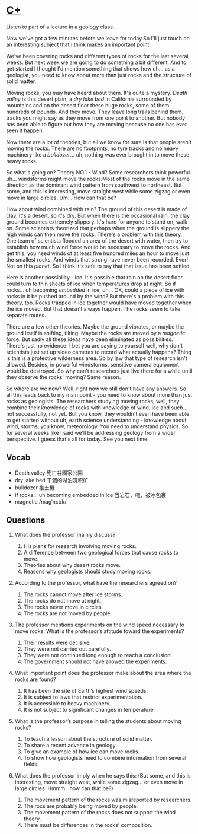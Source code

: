 # [C+](https://img.kmf.com/toefl/listening/TPO/TPO-04-L3.mp3)

Listen to part of a lecture in a geology class.

Now we've got a few minutes before we leave for today.So I'll just touch on an interesting subject that I think makes an important point.

We've been covering rocks and different types of rocks for the last several weeks. But next week we are going to do something a bit different. And to get started I thought I'd mention something that shows how uh... as a geologist, you need to know about more than just rocks and the structure of solid matter.

Moving rocks, you may have heard about them. It's quite a mystery. *Death valley* is this desert plain, a *dry lake bed* in California surrounded by mountains and on the desert floor these huge rocks, some of them hundreds of pounds. And they move. They leave long trails behind them, tracks you might say as they move from one point to another. But nobody has been able to figure out how they are moving because no one has ever seen it happen.

Now there are a lot of theories, but all we know for sure is that people aren't moving the rocks. There are no footprints, no tyre tracks and no heavy machinery like a *bulldozer*... uh, nothing was ever brought in to move these heavy rocks.

So what's going on? Theory NO.1 - Wind? Some researchers think powerful uh... windstorms might move the rocks.Most of the rocks move in the same direction as the dominant wind pattern from southwest to northeast. But some, and this is interesting, move straight west while some zigzag or even move in large circles. Um... How can that be?

How about wind combined with rain? The ground of this desert is made of clay. It's a desert, so it's dry. But when there is the occasional rain, the clay ground becomes extremely slippery. It's hard for anyone to stand on, walk on. Some scientists theorized that perhaps when the ground is slippery the high winds can then move the rocks. There's a problem with this theory. One team of scientists flooded an area of the desert with water, then try to establish how much wind force would be necessary to move the rocks. And get this, you need winds of at least five hundred miles an hour to move just the smallest rocks. And winds that strong have never been recorded. Ever! Not on this *planet*. So I think it's safe to say that that issue has been settled.

Here is another possibility - ice. It's possible that rain on the desert floor could turn to thin sheets of ice when temperatures drop at night. So if rocks... uh becoming *embedded* in ice, uh... OK, could a piece of ice with rocks in it be pushed around by the wind? But there's a problem with this theory, too. Rocks trapped in ice together would have moved together when the ice moved. But that doesn't always happen. The rocks seem to take separate routes.

There are a few other theories. Maybe the ground vibrates, or maybe the ground itself is shifting, tilting. Maybe the rocks are moved by a *magnetic* force. But sadly all these ideas have been eliminated as possibilities. There's just no evidence. I bet you are saying to yourself well, why don't scientists just set up video cameras to record what actually happens? Thing is this is a protective wilderness area. So by law that type of research isn't allowed. Besides, in powerful windstorms, sensitive camera equipment would be destroyed. So why can't researchers just live there for a while until they observe the rocks' moving? Same reason.

So where are we now? Well, right now we still don't have any answers. So all this leads back to my main point - you need to know about more than just rocks as geologists. The researchers studying moving rocks, well, they combine their knowledge of rocks with knowledge of wind, ice and such... not successfully, not yet. But you know, they wouldn't even have been able to get started without uh, earth science understanding - knowledge about wind, storms, you know, meteorology. You need to understand physics. So for several weeks like I said we'll be addressing geology from a wider perspective. I guess that's all for today. See you next time.

## Vocab
- Death valley 死亡谷國家公園
- dry lake bed 干涸的湖泊沉积矿
- bulldozer 推土機
- if rocks... uh becoming embedded in ice 当岩石，呃，被冰包裹
- magnetic /maɡˈnɛtɪk/ 

## Questions

1. What does the professor mainly discuss? 
	1. His plans for research involving moving rocks.
	1. A difference between two geological forces that cause rocks to move.
	1. Theories about why desert rocks move.
	1. Reasons why geologists should study moving rocks.

2. According to the professor, what have the researchers agreed on? 
	1. The rocks cannot move after ice storms.
	1. The rocks do not move at night.
	1. The rocks never move in circles.
	1. The rocks are not moved by people.

3. The professor mentions experiments on the wind speed necessary to move rocks. What is the professor’s attitude toward the experiments? 
	1. Their results were decisive.
	1. They were not carried out carefully.
	1. They were not continued long enough to reach a conclusion.
	1. The government should not have allowed the experiments.

4. What important point does the professor make about the area where the rocks are found? 
	1. It has been the site of Earth’s highest wind speeds.
	1. It is subject to laws that restrict experimentation.
	1. It is accessible to heavy machinery.
	1. It is not subject to significant changes in temperature.

5. What is the professor’s purpose in telling the students about moving rocks? 
	1. To teach a lesson about the structure of solid matter.
	1. To share a recent advance in geology.
	1. To give an example of how ice can move rocks.
	1. To show how geologists need to combine information from several fields.

6. What does the professor imply when he says this: (But some, and this is interesting, move straight west, while some zigzag... or even move in large circles. Hmmm...how can that be?)
	1. The movement pattern of the rocks was misreported by researchers.
	1. The rocs are probably being moved by people.
	1. The movement pattern of the rocks does not support the wind theory.
	1. There must be differences in the rocks’ composition.
